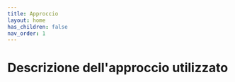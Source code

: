 ```yaml
---
title: Approccio
layout: home
has_children: false
nav_order: 1
---
```

# Descrizione dell'approccio utilizzato


